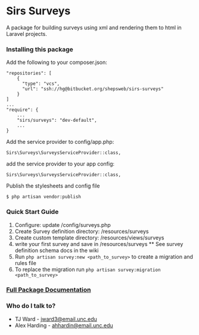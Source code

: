 # Sirs Surveys #

A package for building surveys using xml and rendering them to html in Laravel projects.

### Installing this package ###

Add the following to your composer.json: 
```
"repositories": [
    {
      "type": "vcs",
      "url": "ssh://hg@bitbucket.org/shepsweb/sirs-surveys"
    }
]
...
"require": {
    ...
    "sirs/surveys": "dev-default",  
    ...
}
```
Add the service provider to config/app.php: 
```
Sirs\Surveys\SurveysServiceProvider::class,
```

add the service provider to your app config:
```
Sirs\Surveys\SurveysServiceProvider::class,
```

Publish the stylesheets and config file
```
$ php artisan vendor:publish
```

### Quick Start Guide ###
1. Configure: update /config/surveys.php
2. Create Survey definition directory: /resources/surveys
3. Create custom template directory: /resources/views/surveys
4. write your first survey and save in /resources/surveys
** See survey definition schema docs in the wiki
5. Run ```php artisan survey:new <path_to_survey>``` to create a migration and rules file
6. To replace the migration run ```php artisan survey:migration <path_to_survey>```

### [Full Package Documentation](https://bitbucket.org/shepsweb/sirs-surveys/wiki/) ###


### Who do I talk to? ###

* TJ Ward - jward3@email.unc.edu
* Alex Harding - ahhardin@email.unc.edu